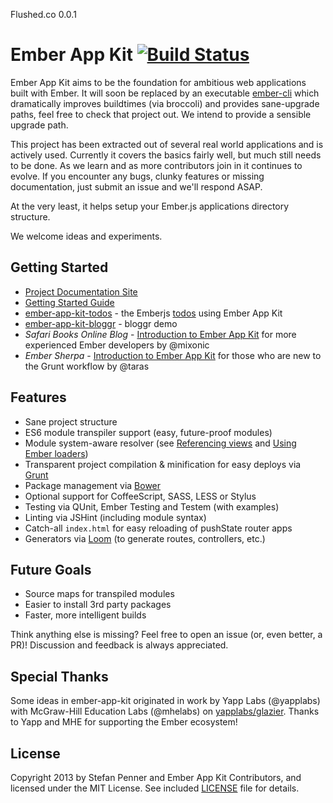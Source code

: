 Flushed.co 0.0.1

# Ember App Kit [![Build Status](https://travis-ci.org/stefanpenner/ember-app-kit.png?branch=master)](https://travis-ci.org/stefanpenner/ember-app-kit)

Ember App Kit aims to be the foundation for ambitious web applications built with Ember. It will soon be replaced by an executable [ember-cli](https://github.com/stefanpenner/ember-cli) which dramatically improves buildtimes (via broccoli) and provides sane-upgrade paths, feel free to check that project out. We intend to provide a sensible upgrade path.

This project has been extracted out of several real world applications and is actively used. Currently it covers the basics fairly well, but much still needs to be done. As we learn and as more contributors join in it continues to evolve. If you encounter any bugs, clunky features or missing documentation, just submit an issue and we'll respond ASAP.

At the very least, it helps setup your Ember.js applications directory structure.

We welcome ideas and experiments.

## Getting Started

* [Project Documentation Site](http://stefanpenner.github.io/ember-app-kit/)
* [Getting Started Guide](http://stefanpenner.github.io/ember-app-kit/guides/getting-started.html)
* [ember-app-kit-todos](https://github.com/stefanpenner/ember-app-kit-todos) - the Emberjs [todos](http://emberjs.com/guides/getting-started/) using Ember App Kit
* [ember-app-kit-bloggr](https://github.com/pixelhandler/ember-app-kit-example-with-bloggr-client) - bloggr demo
* *Safari Books Online Blog* - [Introduction to Ember App Kit](http://blog.safaribooksonline.com/2013/09/18/ember-app-kit/) for more experienced Ember developers by @mixonic
* *Ember Sherpa* - [Introduction to Ember App Kit](http://embersherpa.com/articles/introduction-to-ember-app-kit/) for those who are new to the Grunt workflow by @taras


## Features

- Sane project structure
- ES6 module transpiler support (easy, future-proof modules)
- Module system-aware resolver (see [Referencing views](https://github.com/stefanpenner/ember-app-kit/wiki/Referencing-Views) and [Using Ember loaders](https://github.com/stefanpenner/ember-app-kit/wiki/Using-Ember-loaders))
- Transparent project compilation & minification for easy deploys via [Grunt](http://gruntjs.com/)
- Package management via [Bower](https://github.com/bower/bower)
- Optional support for CoffeeScript, SASS, LESS or Stylus
- Testing via QUnit, Ember Testing and Testem (with examples)
- Linting via JSHint (including module syntax)
- Catch-all `index.html` for easy reloading of pushState router apps
- Generators via [Loom](https://github.com/cavneb/loom-generators-ember-appkit) (to generate routes, controllers, etc.)

## Future Goals

- Source maps for transpiled modules
- Easier to install 3rd party packages
- Faster, more intelligent builds

Think anything else is missing? Feel free to open an issue (or, even better, a PR)! Discussion and feedback is always appreciated.

## Special Thanks

Some ideas in ember-app-kit originated in work by Yapp Labs (@yapplabs) with McGraw-Hill Education Labs (@mhelabs) on [yapplabs/glazier](https://github.com/yapplabs/glazier). Thanks to Yapp and MHE for supporting the Ember ecosystem!

## License

Copyright 2013 by Stefan Penner and Ember App Kit Contributors, and licensed under the MIT License. See included
[LICENSE](/stefanpenner/ember-app-kit/blob/master/LICENSE) file for details.
